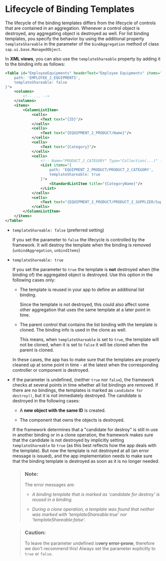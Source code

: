 <!-- loio3a4a9e562988456c9be0ef883ae7da50 -->

# Lifecycle of Binding Templates

The lifecycle of the binding templates differs from the lifecycle of controls that are contained in an aggregation. Whenever a control object is destroyed, any aggregating object is destroyed as well. For list binding templates, you specify the behavior by using the additional property `templateShareable` in the parameter of the `bindAggregation` method of class `sap.ui.base.ManagedObject`.

In **XML views**, you can also use the `templateShareable` property by adding it to the binding info as follows:

```xml
<Table id="EmployeeEquipments" headerText="Employee Equipments" items="{
    path: 'EMPLOYEE_2_EQUIPMENTS',
    templateShareable: false
}">
    <columns>
        <!-- ... -->
    </columns>
    <items>
        <ColumnListItem>
            <cells>
                <Text text="{ID}"/>
            </cells>
            <cells>
                <Text text="{EQUIPMENT_2_PRODUCT/Name}"/>
            </cells>
            <cells>
                <Text text="{Category}"/>
            </cells>
            <cells>
                <!-- Name="PRODUCT_2_CATEGORY" Type="Collection(...)" -->
                <List items="{
                    path: 'EQUIPMENT_2_PRODUCT/PRODUCT_2_CATEGORY',
                    templateShareable: true
                }">
                    <StandardListItem title="{CategoryName}"/>
                </List>
            </cells>
            <cells>
                <Text text="{EQUIPMENT_2_PRODUCT/PRODUCT_2_SUPPLIER/Supplier_Name}"/>
            </cells>
        </ColumnListItem>
    </items>
</Table>
```

-   `templateShareable: false` \(preferred setting\)

    If you set the parameter to `false` the lifecycle is controlled by the framework. It will destroy the template when the binding is removed \(`unbindAggregation`, `unbindItems`\)

-   `templateShareable: true`

    If you set the parameter to `true` the template is **not** destroyed when \(the binding of\) the aggregated object is destroyed. Use this option in the following cases only:

    -   The template is reused in your app to define an additional list binding.

        Since the template is not destroyed, this could also affect some other aggregation that uses the same template at a later point in time.

    -   The parent control that contains the list binding with the template is cloned. The binding info is used in the clone as well.

        This means, when `templateShareable` is set to `true`, the template will not be cloned, when it is set to `false` it will be cloned when the parent is cloned.


    In these cases, the app has to make sure that the templates are properly cleaned up at some point in time - at the latest when the corresponding controller or component is destroyed.

-   If the parameter is undefined, \(neither `true` nor `false`\), the framework checks at several points in time whether all list bindings are removed. If there are no bindings, the templates is marked as `candidate for destroy()`, but it is not immediately destroyed. The candidate is destroyed in the following cases:

    -   A **new object with the same ID** is created.

    -   The component that owns the objects is destroyed.


    If the framework determines that a "candidate for destroy" is still in use in another binding or in a clone operation, the framework makes sure that the candidate is not destroyed by implicitly setting `templateShareable` to `true` \(as this best reflects how the app deals with the template\). But now the template is not destroyed at all \(an error message is issued\), and the app implementation needs to make sure that the binding template is destroyed as soon as it is no longer needed.

    > ### Note:  
    > The error messages are:
    > 
    > -   *A binding template that is marked as 'candidate for destroy' is reused in a binding.*
    > 
    > -   *During a clone operation, a template was found that neither was marked with 'templateShareable:true' nor 'templateShareable:false'.* 

    > ### Caution:  
    > To leave the parameter undefined is**very error-prone**, therefore we don't recommend this! Always set the parameter explicitly to `true` or `false`.


